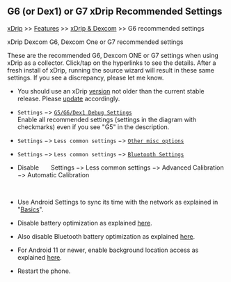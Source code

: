 ## G6 (or Dex1) or G7 xDrip Recommended Settings  
[xDrip](../README.md) >> [Features](./Features_page.md) >> [xDrip & Dexcom](./Dexcom_page.md) >> G6 recommended settings  
  
xDrip Dexcom G6, Dexcom One or G7 recommended settings  
  
These are the recommended G6, Dexcom ONE or G7 settings when using xDrip as a collector.  Click/tap on the hyperlinks to see the details.  After a fresh install of xDrip, running the source wizard will result in these same settings.  If you see a discrepancy, please let me know.  

* You should use an xDrip [version](./xDrip-Version.md) not older than the current stable release.  Please [update](./Updates.md) accordingly.   
  
* `Settings` &#8722;> [`G5/G6/Dex1 Debug Settings`](./images/g6-recommended-settings.png)  
Enable all recommended settings (settings in the diagram with checkmarks) even if you see "G5" in the description.  

* `Settings` &#8722;> `Less common settings` &#8722;> [`Other misc options`](./images/other-misc-recommended.png)    

* `Settings` &#8722;> `Less common settings` &#8722;> [`Bluetooth Settings`](./images/ble-recommended-stngs.png)  

* Disable &nbsp; &nbsp; &nbsp; Settings &#8722;> Less common settings &#8722;> Advanced Calibration &#8722;> Automatic Calibration  
  
<br/>    

* Use Android Settings to sync its time with the network as explained in "[Basics](./Dexcom-Basics.md#phone-time-accuracy)".  

* Disable battery optimization as explained [here](./BatteryOpt.md).  

* Also disable Bluetooth battery optimization as explained [here](./BluetoothBatteryOpt.md).  

* For Android 11 or newer, enable background location access as explained [here](./Location.md).  

* Restart the phone.  
